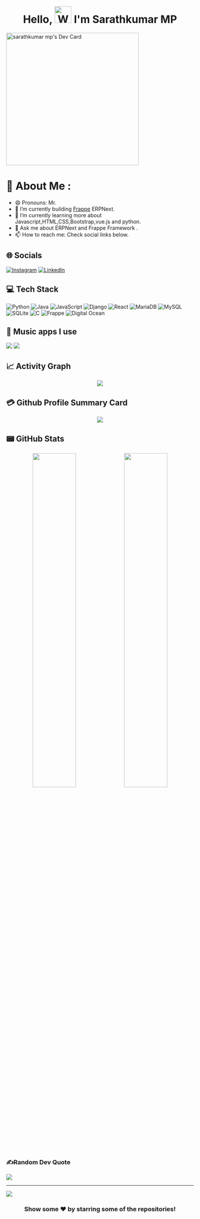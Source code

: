 <h1 align="center"> Hello, <img src="https://raw.githubusercontent.com/nixin72/nixin72/master/wave.gif" 
         alt="Waving hand animated gif"
         height="45"
         width="45" /> I'm Sarathkumar MP</h1>


  <a href="https://app.daily.dev/sarathkumarmp"><img src="https://api.daily.dev/devcards/v2/3jOArR2dO4aNOccOcpqI8.png?r=4o5" width="356" alt="sarathkumar mp's Dev Card"/></a>

# 💫 About Me :
- 😄 Pronouns: Mr.
- 🔭 I’m currently building [Frappe](https://frappe.io/) ERPNext.
- 🌱 I’m currently learning more about Javascript,HTML,CSS,Bootstrap,vue.js and python.
- 💬 Ask me about ERPNext and Frappe Framework .
- 📫 How to reach me: Check social links below.


## 🌐 Socials
[![Instagram](https://img.shields.io/badge/Instagram-E4405F?style=for-the-badge&logo=instagram&logoColor=white)](https://www.instagram.com/sarathkumarmp55/) [![LinkedIn](https://img.shields.io/badge/LinkedIn-0077B5?style=for-the-badge&logo=linkedin&logoColor=white)](linkedin.com/in/sarathkumarm-p-1b63b6267) 

## 💻 Tech Stack
![Python](https://img.shields.io/badge/python-3670A0?style=for-the-badge&logo=python&logoColor=ffdd54) ![Java](https://img.shields.io/badge/java-%23ED8B00.svg?style=for-the-badge&logo=java&logoColor=white) ![JavaScript](https://img.shields.io/badge/javascript-%23323330.svg?style=for-the-badge&logo=javascript&logoColor=%23F7DF1E)   ![Django](https://img.shields.io/badge/django-%23092E20.svg?style=for-the-badge&logo=django&logoColor=white)  ![React](https://img.shields.io/badge/react-%2320232a.svg?style=for-the-badge&logo=react&logoColor=%2361DAFB)  ![MariaDB](https://img.shields.io/badge/MariaDB-%234ea94b.svg?style=for-the-badge&logo=mariadb&logoColor=white) ![MySQL](https://img.shields.io/badge/mysql-%2300f.svg?style=for-the-badge&logo=mysql&logoColor=white)  ![SQLite](https://img.shields.io/badge/sqlite-%2307405e.svg?style=for-the-badge&logo=sqlite&logoColor=white) ![C](https://img.shields.io/badge/c-%2300599C.svg?style=for-the-badge&logo=c&logoColor=white) ![Frappe](https://img.shields.io/badge/frappe-%2300f.svg?style=for-the-badge&logo=erpnext&logoColor=blue)  ![Digital Ocean](https://img.shields.io/badge/Digital%20Ocean-Cloud-blue) 

## 🎵 Music apps I use
 <img src="https://img.shields.io/badge/Spotify-1ED760?&style=for-the-badge&logo=spotify&logoColor=white"/> <img src="https://img.shields.io/badge/YouTube_Music-FF0000?style=for-the-badge&logo=youtube-music&logoColor=white"/>

## 📈 Activity Graph
<p align="center">
	<img src="https://activity-graph.herokuapp.com/graph?username=sarathkumarmp55&theme=react-dark"/>
</p>

## 💳 Github Profile Summary Card
<p align="center">
  <img src="https://github-profile-summary-cards.vercel.app/api/cards/profile-details?username=sarathkumarmp55&theme=vue"/>
</p>

## 📟 GitHub Stats
<p align="center">
	<img width="48%" src="https://github-readme-stats.vercel.app/api?username=sarathkumarmp55&show_icons=true&theme=vue" />
	<img width="48%" src="https://github-readme-streak-stats.herokuapp.com/?user=sarathkumarmp55&theme=vue" />
</p>

### ✍️Random Dev Quote
![](https://quotes-github-readme.vercel.app/api?type=horizontal&theme=vue)

---
[![](https://visitcount.itsvg.in/api?id=jishnu&label=Profile%20Views&color=9&pretty=false)](https://visitcount.itsvg.in)
  

<div align="center">

### Show some ❤️ by starring some of the repositories!

</div>
